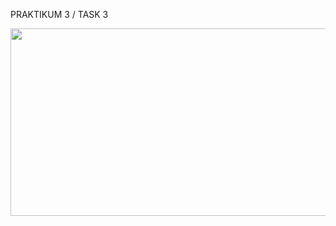 PRAKTIKUM 3 / TASK 3

<p align="center">
  <img width="660" height="300" src="https://i.imgur.com/Zkj7lAH.png">
</p>
